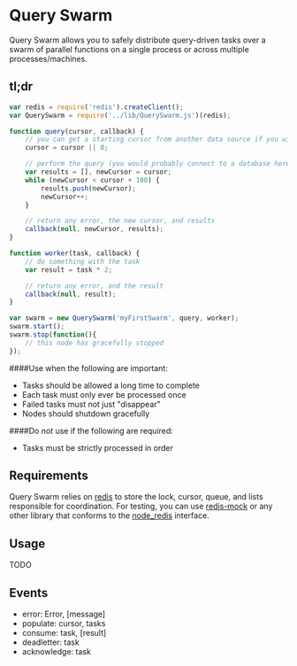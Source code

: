Query Swarm
===========

Query Swarm allows you to safely distribute query-driven tasks over a swarm of parallel functions on a single process or across multiple processes/machines.

tl;dr
-----

```js
var redis = require('redis').createClient();
var QuerySwarm = require('../lib/QuerySwarm.js')(redis);

function query(cursor, callback) {
	// you can get a starting cursor from another data source if you wish
	cursor = cursor || 0;

	// perform the query (you would probably connect to a database here...)
	var results = [], newCursor = cursor;
	while (newCursor < cursor + 100) {
		results.push(newCursor);
		newCursor++;
	}

	// return any error, the new cursor, and results
	callback(null, newCursor, results);
}

function worker(task, callback) {
	// do something with the task
	var result = task * 2;

	// return any error, and the result
	callback(null, result);
}

var swarm = new QuerySwarm('myFirstSwarm', query, worker);
swarm.start();
swarm.stop(function(){
	// this node has gracefully stopped
});

```

####Use when the following are important:
- Tasks should be allowed a long time to complete
- Each task must only ever be processed once
- Failed tasks must not just "disappear"
- Nodes should shutdown gracefully

####Do *not* use if the following are required:
- Tasks must be strictly processed in order

Requirements
------------

Query Swarm relies on [redis](http://redis.io) to store the lock, cursor, queue, and lists responsible for coordination. For testing, you can use [redis-mock](https://github.com/faeldt/redis-mock) or any other library that conforms to the [node_redis](https://github.com/mranney/node_redis) interface.


Usage
-----

TODO


Events
------

- error: Error, [message]
- populate: cursor, tasks
- consume: task, [result]
- deadletter: task
- acknowledge: task
